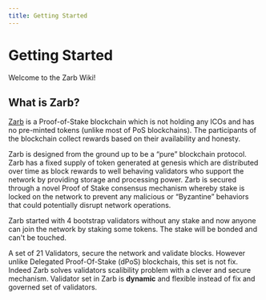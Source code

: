 ```yaml
---
title: Getting Started
---
```


# Getting Started

Welcome to the Zarb Wiki!

## What is Zarb?

[Zarb](https://github.com/zarbchain/) is a Proof-of-Stake blockchain which is not holding any ICOs
and has no pre-minted tokens (unlike most of PoS blockchains). The participants of the blockchain
collect rewards based on their availability and honesty.

Zarb is designed from the ground up to be a “pure” blockchain protocol. Zarb has a fixed supply of
token generated at genesis which are distributed over time as block rewards to well behaving
validators who support the network by providing storage and processing power. Zarb is secured
through a novel Proof of Stake consensus mechanism whereby stake is locked on the network to prevent
any malicious or “Byzantine” behaviors that could potentially disrupt network operations.

Zarb started with 4 bootstrap validators without any stake and now anyone can join the network by
staking some tokens. The stake will be bonded and can't be touched.

A set of 21 Validators, secure the network and validate blocks. However unlike Delegated
Proof-Of-Stake (dPoS) blockchais, this set is not fix. Indeed Zarb solves validators scalibility
problem with a clever and secure mechanism. Validator set in Zarb is **dynamic** and flexible
instead of fix and governed set of validators.
